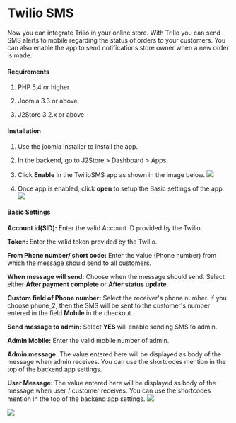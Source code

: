 # Twilio SMS

Now you can integrate Trilio in your online store. With Trilio you can send SMS alerts to mobile regarding the status of orders to your customers. You can also enable the app to send notifications store owner when a new order is made.

#### Requirements

1. PHP 5.4 or higher

2. Joomla 3.3 or above

3. J2Store 3.2.x or above

#### Installation

1. Use the joomla installer to install the app.

2. In the backend, go to J2Store > Dashboard > Apps.

3. Click **Enable** in the TwilioSMS app as shown in the image below.
![](./assets/images/twilio01.png)

4. Once app is enabled, click **open** to setup the Basic settings of the app.
![](./assets/images/twilio02.png)

#### Basic Settings

**Account id(SID):** Enter the valid Account ID provided by the Twilio.

**Token:** Enter the valid token provided by the Twilio.

**From Phone number/ short code:** Enter the value (Phone number) from which the message should send to all customers.

**When message will send:** Choose when the message should send. Select either **After payment complete** or **After status update**.

**Custom field of Phone number:** Select the receiver's phone number. If you choose phone_2, then the SMS will be sent to the customer's number entered in the field **Mobile** in the checkout.

**Send message to admin:** Select **YES** will enable sending SMS to admin.

**Admin Mobile:** Enter the valid mobile number of admin.

**Admin message:** The value entered here will be displayed as body of the message when admin receives. You can use the shortcodes mention in the top of the backend app settings.

**User Message:** The value entered here will be displayed as body of the message when user / customer receives. You can use the shortcodes mention in the top of the backend app settings.
![](./assets/images/twilio03.png)

![](./assets/images/twilio04.png)